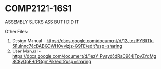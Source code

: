 # COMP2121-16S1
ASSEMBLY SUCKS ASS
BUT I DID IT

Other Files:
1. Design Manual - https://docs.google.com/document/d/12JtezlFYBItTk-5I1ulnnc78cBABGDWH0vMzjz-G9TE/edit?usp=sharing
2. User Manual - https://docs.google.com/document/d/1ezV_Pysyd6dRsC964jTpvZYdMg8C8yGpFHrPGgn1Pjk/edit?usp=sharing
